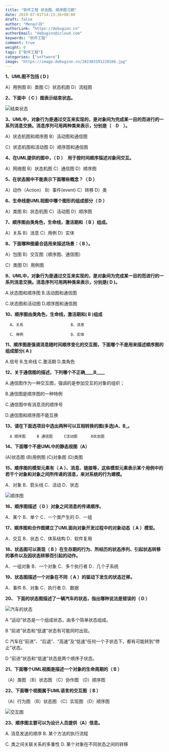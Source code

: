 ```yaml
---
title: "软件工程 状态图、顺序图习题"
date: 2019-07-01T14:13:26+08:00
draft: false
author: "Meng小羽"
authorLink: "https://debuginn.cn"
authorEmail: "debuginn@icloud.com"
keywords: "软件工程"
comment: true
weight: 0
tags: ["软件工程"]
categories: ["software"]
image: "https://image.debuginn.cn/202303191228166.jpg"
---
```



**1、UML图不包括 ( D )**

A）用例图   B）类图   C）状态机图   D）流程图

**2、下面中（   C   ）图表示结束状态。**

![结束状态](https://image.debuginn.cn/202303231428357.png)

**3、UML中，对象行为是通过交互来实现的，是对象间为完成某一目的而进行的一系列消息交换。消息序列可用两种类来表示，分别是（　D　）。**

A）状态机图和顺序图        B）活动图和通信图

C）状态机图和活动图        D）顺序图和通信图

**4、在UML提供的图中，（   D   ）　用于按时间顺序描述对象间交互。**

A）网络图       B）状态机图       C）通信图     D）顺序图

**5、在状态图中不能表示下面哪些概念？（    D    ）**

A）动作（Action） B）事件(event)    C）转移       D）类

**6、生命线是UML视图中哪个图形的组成部分（     D    ）**

A）类图       B）状态机图          C）活动图      D）顺序图

**7、顺序图由类角色，生命线，激活期和（   B   ）组成。**

A）关系      B）消息       C）用例       D）实体

**8、下面哪种图最合适用来描述场景：（  B   ）。**

A）包图                         B）交互图（顺序图、通信图）

C）类图                         D）用例图

**9、UML中，对象行为是通过交互来实现的，是对象间为完成某一目的而进行的一系列消息交换。消息序列可用两种类来表示，分别是( D  )。**

A.状态图和顺序图              B.活动图和通信图

C.状态图和活动图              D.顺序图和通信图

**10、顺序图由类角色，生命线，激活期和( B  )组成**

      A、关系                     B、消息

      C、用例                     D、实体

**11、顺序图是强调消息随时间顺序变化的交互图，下面哪个不是用来描述顺序图的组成部分( A  )**

A.信号     B.生命线      C.激活期      D.类角色

**12、关于通信图的描述，下列哪个不正确____B____**

A.通信图作为一种交互图，强调的是参加交互的对象的组织；

B.通信图是顺序图的一种特例

C.通信图中有消息流的顺序号

D.通信图和顺序图不能互换

**13、请在下面选项目中选出两种可以互相转换的图(多选)____A、B_____。**

      A 顺序图     B 通信图     C活动图      D状态图

**14、下面哪个不是UML中的静态视图（A）**

(A)状态图 (B)用例图  (C)对象图  (D)类图

**15、顺序图的模型元素有（  A  ）、消息、链接等，这些模型元素表示某个用例中的若干个对象和对象之间所传递的消息，来对系统的行为建模。**

A．对象           B．箭头线         C．活动           D．状态

![顺序图](https://image.debuginn.cn/202303231429539.png)

**16、顺序图描述（ D   ）对象之间消息的传递顺序。**

A．某个           B．单个           C．一个类产生的      D．一组

**17、顺序图和合作图建立了UML面向对象开发过程中的对象动态（  A  ）模型。**

A．交互           B．状态           C．体系结构       D．软件复用

**18、状态图可以表现（   B ）在生存期的行为、所经历的状态序列、引起状态转移的事件以及因状态转移而引起的动作。**

A．一组对象       B．一个对象       C．多个执行者     D．几个子系统

**19、状态图描述一个对象在不同（  A    ）的驱动下发生的状态迁移。**

A．事件             B．对象           C．执行者         D．数据

**20、 下面的状态图描述了一辆汽车的状态，指出哪种说法是错误的（ D  ）**

![汽车的状态](https://image.debuginn.cn/202303231430595.png)

A  “运动”状态是一个组成状态，由多个简单状态组成。

B  “前进”状态和“低速”状态有可能同时出现。

C  汽车在“前进”、“后退”、“高速”及“低速”任何一个子状态下，都有可能转到“停止”状态。

D  “前进”状态和“低速”状态是两个顺序子状态。

**21、下面哪个UML视图是描述一个对象的生命周期的（  B  ）**

（A）类图     （B）状态图          （C）协作图          （D）顺序图

**22、下面哪个视图属于UML语言的交互图（    B    ）**

（A）行为图   （B）状态图        （C）实现图          （D）顺序图

![交互图](https://image.debuginn.cn/202303231432339.png)

**23、顺序图主要可以为设计人员提供（A）信息。**

A. 消息发送的顺序             B. 某个方法的执行流程

C. 类之间关联关系的多重性     D. 某个对象在不同状态之间的转移